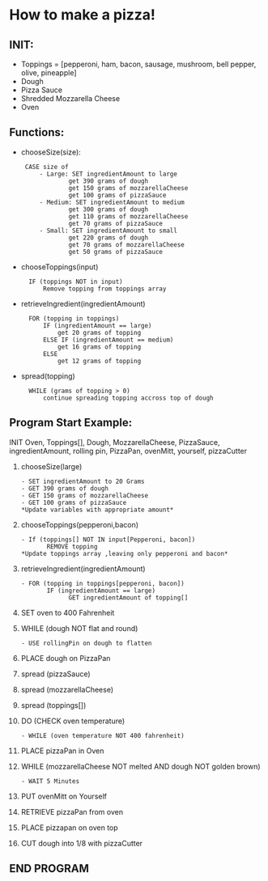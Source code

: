 # How to make a pizza!

## INIT: 
- Toppings = [pepperoni, ham, bacon, sausage, mushroom, bell pepper, olive, pineapple]
- Dough 
- Pizza Sauce
- Shredded Mozzarella Cheese
- Oven


## Functions:
- chooseSize(size):

       CASE size of
           - Large: SET ingredientAmount to large  
                   get 390 grams of dough  
                   get 150 grams of mozzarellaCheese  
                   get 100 grams of pizzaSauce
           - Medium: SET ingredientAmount to medium  
                   get 300 grams of dough  
                   get 110 grams of mozzarellaCheese  
                   get 70 grams of pizzaSauce  
           - Small: SET ingredientAmount to small  
                   get 220 grams of dough  
                   get 70 grams of mozzarellaCheese  
                   get 50 grams of pizzaSauce  
            
- chooseToppings(input) 
 
        IF (toppings NOT in input)  
            Remove topping from toppings array  
        
- retrieveIngredient(ingredientAmount) 
 
        FOR (topping in toppings)  
            IF (ingredientAmount == large)   
                get 20 grams of topping  
            ELSE IF (ingredientAmount == medium)  
                get 16 grams of topping  
            ELSE  
                get 12 grams of topping  
             
- spread(topping)
  
        WHILE (grams of topping > 0)
            continue spreading topping accross top of dough
            
            
## Program Start Example:

INIT Oven, Toppings[], Dough, MozzarellaCheese, PizzaSauce, ingredientAmount, rolling pin, PizzaPan, ovenMitt, yourself, pizzaCutter

1. chooseSize(large)

       - SET ingredientAmount to 20 Grams
       - GET 390 grams of dough  
       - GET 150 grams of mozzarellaCheese  
       - GET 100 grams of pizzaSauce  
       *Update variables with appropriate amount*
       
2. chooseToppings(pepperoni,bacon)

       - If (toppings[] NOT IN input[Pepperoni, bacon])
              REMOVE topping
       *Update toppings array ,leaving only pepperoni and bacon*
       
3. retrieveIngredient(ingredientAmount)

       - FOR (topping in toppings[pepperoni, bacon])
              IF (ingredientAmount == large)
                    GET ingredientAmount of topping[]
              
4. SET oven to 400 Fahrenheit
                    
5. WHILE (dough NOT flat and round)

       - USE rollingPin on dough to flatten
  
6. PLACE dough on PizzaPan
  
7. spread (pizzaSauce)

8. spread (mozzarellaCheese)

9. spread (toppings[])

10. DO (CHECK oven temperature)

        - WHILE (oven temperature NOT 400 fahrenheit)
       
11. PLACE pizzaPan in Oven

12. WHILE (mozzarellaCheese NOT melted AND dough NOT golden brown)

        - WAIT 5 Minutes
       
13. PUT ovenMitt on Yourself

14. RETRIEVE pizzaPan from oven

15. PLACE pizzapan on oven top

16. CUT dough into 1/8 with pizzaCutter

## END PROGRAM

          


